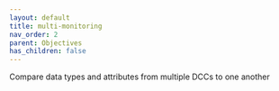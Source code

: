 ```yaml
---
layout: default
title: multi-monitoring
nav_order: 2
parent: Objectives
has_children: false
---
```


Compare data types and attributes from multiple DCCs to one another
